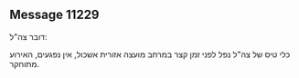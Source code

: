 ## Message 11229

דובר צה"ל:

כלי טיס של צה"ל נפל לפני זמן קצר במרחב מועצה אזורית אשכול, אין נפגעים, האירוע מתוחקר.

